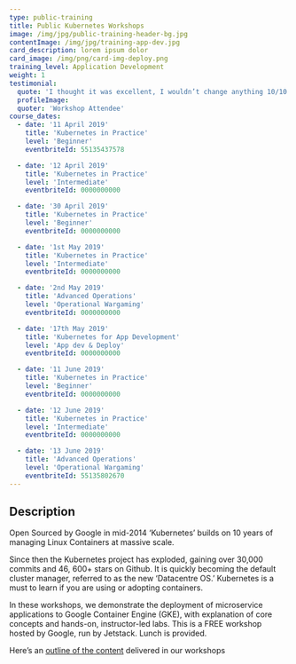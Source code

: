 ```yaml
---
type: public-training
title: Public Kubernetes Workshops
image: /img/jpg/public-training-header-bg.jpg
contentImage: /img/jpg/training-app-dev.jpg
card_description: lorem ipsum dolor
card_image: /img/png/card-img-deploy.png
training_level: Application Development
weight: 1
testimonial:
  quote: 'I thought it was excellent, I wouldn’t change anything 10/10'
  profileImage:
  quoter: 'Workshop Attendee'
course_dates:
  - date: '11 April 2019'
    title: 'Kubernetes in Practice'
    level: 'Beginner'
    eventbriteId: 55135437578

  - date: '12 April 2019'
    title: 'Kubernetes in Practice'
    level: 'Intermediate'
    eventbriteId: 0000000000

  - date: '30 April 2019'
    title: 'Kubernetes in Practice'
    level: 'Beginner'
    eventbriteId: 0000000000

  - date: '1st May 2019'
    title: 'Kubernetes in Practice'
    level: 'Intermediate'
    eventbriteId: 0000000000

  - date: '2nd May 2019'
    title: 'Advanced Operations'
    level: 'Operational Wargaming'
    eventbriteId: 0000000000

  - date: '17th May 2019'
    title: 'Kubernetes for App Development'
    level: 'App dev & Deploy'
    eventbriteId: 0000000000

  - date: '11 June 2019'
    title: 'Kubernetes in Practice'
    level: 'Beginner'
    eventbriteId: 0000000000

  - date: '12 June 2019'
    title: 'Kubernetes in Practice'
    level: 'Intermediate'
    eventbriteId: 0000000000

  - date: '13 June 2019'
    title: 'Advanced Operations'
    level: 'Operational Wargaming'
    eventbriteId: 55135802670
---
```


## Description

Open Sourced by Google in mid-2014 ‘Kubernetes’ builds on 10 years of managing Linux Containers at massive scale.

Since then the Kubernetes project has exploded, gaining over 30,000 commits and 46, 600+ stars on Github. It is quickly becoming the default cluster manager, referred to as the new ‘Datacentre OS.’ Kubernetes is a must to learn if you are using or adopting containers.

In these workshops, we demonstrate the deployment of microservice applications to Google Container Engine (GKE), with explanation of core concepts and hands-on, instructor-led labs. This is a FREE workshop hosted by Google, run by Jetstack. Lunch is provided.

Here’s an [outline of the content](https://jetstack.io/) delivered in our workshops
